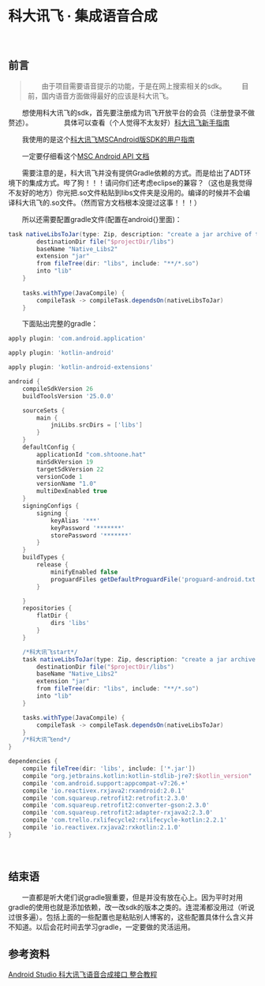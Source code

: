 科大讯飞 · 集成语音合成
=============

<br/>

前言
---------------
>　　由于项目需要语音提示的功能，于是在网上搜索相关的sdk。
　　目前，国内语音方面做得最好的应该是科大讯飞。



　　想使用科大讯飞的sdk，首先要注册成为讯飞开放平台的会员（注册登录不做赘述）。
　　
　　具体可以查看（个人觉得不太友好）<a href="http://www.xfyun.cn/doccenter/newer">科大讯飞新手指南</a>

　　我使用的是这个<a href="https://www.kancloud.cn/iflytek_sdk/msc_manual_andorid/299547">科大讯飞MSCAndroid版SDK的用户指南</a>

　　一定要仔细看这个<a href="https://www.kancloud.cn/iflytek_sdk/msc_manual_andorid/299547">MSC Android API 文档</a>

　　需要注意的是，科大讯飞并没有提供Gradle依赖的方式。而是给出了ADT环境下的集成方式。哔了狗！！！请问你们还考虑eclipse的兼容？（这也是我觉得不友好的地方）你光把.so文件粘贴到libs文件夹是没用的。编译的时候并不会编译科大讯飞的.so文件。（然而官方文档根本没提过这事！！！）

　　所以还需要配置gradle文件(配置在android{}里面)：
```gradle
task nativeLibsToJar(type: Zip, description: "create a jar archive of the native libs") {  
        destinationDir file("$projectDir/libs")  
        baseName "Native_Libs2"  
        extension "jar"  
        from fileTree(dir: "libs", include: "**/*.so")  
        into "lib"  
    }  
  
    tasks.withType(JavaCompile) {  
        compileTask -> compileTask.dependsOn(nativeLibsToJar)  
    }  
```

　　下面贴出完整的gradle：
```gradle
apply plugin: 'com.android.application'

apply plugin: 'kotlin-android'

apply plugin: 'kotlin-android-extensions'

android {
    compileSdkVersion 26
    buildToolsVersion '25.0.0'

    sourceSets {
        main {
            jniLibs.srcDirs = ['libs']
        }
    }
    defaultConfig {
        applicationId "com.shtoone.hat"
        minSdkVersion 19
        targetSdkVersion 22
        versionCode 1
        versionName "1.0"
        multiDexEnabled true
    }
    signingConfigs {
        signing {
            keyAlias '***'
            keyPassword '*******'
            storePassword '*******'
        }
    }
    buildTypes {
        release {
            minifyEnabled false
            proguardFiles getDefaultProguardFile('proguard-android.txt'), 'proguard-rules.pro'
        }

    }
    repositories {
        flatDir {
            dirs 'libs'
        }
    }

    /*科大讯飞start*/
    task nativeLibsToJar(type: Zip, description: "create a jar archive of the native libs") {
        destinationDir file("$projectDir/libs")
        baseName "Native_Libs2"
        extension "jar"
        from fileTree(dir: "libs", include: "**/*.so")
        into "lib"
    }

    tasks.withType(JavaCompile) {
        compileTask -> compileTask.dependsOn(nativeLibsToJar)
    }
    /*科大讯飞end*/
}

dependencies {
    compile fileTree(dir: 'libs', include: ['*.jar'])
    compile "org.jetbrains.kotlin:kotlin-stdlib-jre7:$kotlin_version"
    compile 'com.android.support:appcompat-v7:26.+'
    compile 'io.reactivex.rxjava2:rxandroid:2.0.1'
    compile 'com.squareup.retrofit2:retrofit:2.3.0'
    compile 'com.squareup.retrofit2:converter-gson:2.3.0'
    compile 'com.squareup.retrofit2:adapter-rxjava2:2.3.0'
    compile 'com.trello.rxlifecycle2:rxlifecycle-kotlin:2.2.1'
    compile 'io.reactivex.rxjava2:rxkotlin:2.1.0'
}
```

<br/>

结束语
--------------
　　一直都是听大佬们说gradle狠重要，但是并没有放在心上。因为平时对用gradle的使用也就是添加依赖，改一改sdk的版本之类的。连混淆都没用过（听说过很多遍）。包括上面的一些配置也是粘贴别人博客的，这些配置具体什么含义并不知道。以后会花时间去学习gradle，一定要做的灵活运用。

<ba/>


参考资料
--------------
<a href="http://blog.csdn.net/a15304440327/article/details/53906479">Android Studio 科大讯飞语音合成接口 整合教程</a>